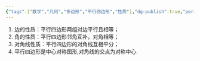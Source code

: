 ```yaml
---
{"tags":["数学","几何","多边形","平行四边形","性质"],"dg-publish":true,"permalink":"///","dgPassFrontmatter":true}
---
```


1. 边的性质：平行四边形两组对边平行且相等；
2. 角的性质：平行四边形邻角互补，对角相等；
3. 对角线性质：平行四边形的对角线互相平分；
4. 平行四边形是中心对称图形,对角线的交点为对称中心.